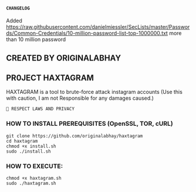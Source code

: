 #### `` CHANGELOG ``
Added https://raw.githubusercontent.com/danielmiessler/SecLists/master/Passwords/Common-Credentials/10-million-password-list-top-1000000.txt
more than 10 million password

## CREATED BY ORIGINALABHAY
## PR0JECT HAXTAGRAM
HAXTAGRAM is a tool to brute-force attack instagram accounts (Use this with caution, I am not Responsible for any damages caused.)

``
🛑 RESPECT LAWS AND PRIVACY
``

### HOW TO INSTALL PREREQUISITES (OpenSSL, TOR, cURL)
```
git clone https://github.com/originalabhay/haxtagram
cd haxtagram
chmod +x install.sh
sudo ./install.sh
```
### HOW TO EXECUTE:
```
chmod +x haxtagram.sh
sudo ./haxtagram.sh
```


